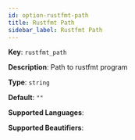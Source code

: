 ```yaml
---
id: option-rustfmt-path
title: Rustfmt Path
sidebar_label: Rustfmt Path
---
```

**Key**: `rustfmt_path`

**Description**: Path to rustfmt program

**Type**: `string`

**Default**: `""`

**Supported Languages**: 

**Supported Beautifiers**: 
